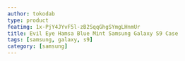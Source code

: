 ```yaml
---
author: tokodab
type: product
featimg: 1x-PjY4JYvF5l-zB2SqqGhgSYmgLHnmUr
title: Evil Eye Hamsa Blue Mint Samsung Galaxy S9 Case
tags: [samsung, galaxy, s9]
category: [samsung]
---
```

